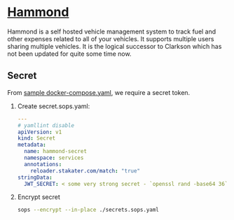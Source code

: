 # [Hammond](https://github.com/akhilrex/hammond)

Hammond is a self hosted vehicle management system to track fuel and other expenses related to all of your vehicles.
It supports multiple users sharing multiple vehicles.
It is the logical successor to Clarkson which has not been updated for quite some time now.

## Secret

From [sample docker-compose.yaml](https://github.com/akhilrex/hammond/blob/master/docker-compose.yml), we require a
secret token.

1. Create secret.sops.yaml:

   ```yaml
   ---
   # yamllint disable
   apiVersion: v1
   kind: Secret
   metadata:
     name: hammond-secret
     namespace: services
     annotations:
       reloader.stakater.com/match: "true"
   stringData:
     JWT_SECRET: < some very strong secret - `openssl rand -base64 36` >
   ```

2. Encrypt secret

   ```sh
   sops --encrypt --in-place ./secrets.sops.yaml
   ```
